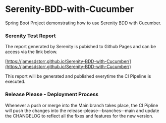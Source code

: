 # Serenity-BDD-with-Cucumber

Spring Boot Project demonstrating how to use Serenity BDD with Cucumber.


### Serenity Test Report

The report generated by Serenity is pubished to Github Pages and can be access via the link below. 

[https://jamesdstorr.github.io/Serenity-BDD-with-Cucumber/](https://jamesdstorr.github.io/Serenity-BDD-with-Cucumber/)

This report will be generated and published everytime the CI Pipeline is executed.


### Release Please - Deployment Process

Whenever a push or merge into the Main branch takes place, the CI Pipline will push the changes into the release-please--branches--main
and update the CHANGELOG to reflect all the fixes and features for the new version.
